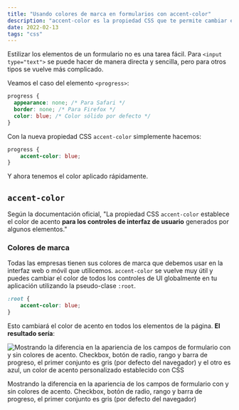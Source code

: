```yaml
---
title: "Usando colores de marca en formularios con accent-color"
description: "accent-color es la propiedad CSS que te permite cambiar el color de los campos de formulario en tus sitios web."
date: 2022-02-13
tags: "css"
---
```


Estilizar los elementos de un formulario no es una tarea fácil. Para `<input type="text">` se puede hacer de manera directa y sencilla, pero para otros tipos se vuelve más complicado.

Veamos el caso del elemento `<progress>`:

```css
progress {
  appearance: none; /* Para Safari */
  border: none; /* Para Firefox */
  color: blue; /* Color sólido por defecto */
}

```

Con la nueva propiedad CSS `accent-color` simplemente hacemos:

```css
progress {
	accent-color: blue;
}
```

Y ahora tenemos el color aplicado rápidamente.

## `accent-color`

Según la documentación oficial, "La propiedad CSS `accent-color` establece el color de acento **para los controles de interfaz de usuario** generados por algunos elementos."

### Colores de marca

Todas las empresas tienen sus colores de marca que debemos usar en la interfaz web o móvil que utilicemos. `accent-color` se vuelve muy útil y puedes cambiar el color de todos los controles de UI globalmente en tu aplicación utilizando la pseudo-clase `:root`.

```css
:root {
	accent-color: blue;
}
```

Esto cambiará el color de acento en todos los elementos de la página. **El resultado sería**:

![Mostrando la diferencia en la apariencia de los campos de formulario con y sin colores de acento. Checkbox, botón de radio, rango y barra de progreso, el primer conjunto es gris (por defecto del navegador) y el otro es azul, un color de acento personalizado establecido con CSS](https://res.cloudinary.com/fmontes/image/upload/v1644776084/fmontes.com/using-brand-colors-on-forms-with-accent-color/accent-color.png)

Mostrando la diferencia en la apariencia de los campos de formulario con y sin colores de acento. Checkbox, botón de radio, rango y barra de progreso, el primer conjunto es gris (por defecto del navegador)